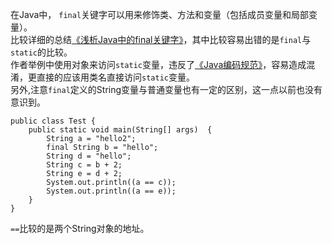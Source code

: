 在Java中， `final`关键字可以用来修饰类、方法和变量（包括成员变量和局部变量）。<br>
比较详细的总结[《浅析Java中的final关键字》](http://www.cnblogs.com/dolphin0520/p/3736238.html)，其中比较容易出错的是`final`与`static`的比较。<br>
作者举例中使用对象来访问`static`变量，违反了[《Java编码规范》](https://yq.aliyun.com/articles/69327)，容易造成混淆，更直接的应该用类名直接访问`static`变量。
<br>
另外,注意`final`定义的String变量与普通变量也有一定的区别，这一点以前也没有意识到。
```
public class Test {
    public static void main(String[] args)  {
        String a = "hello2"; 
        final String b = "hello";
        String d = "hello";
        String c = b + 2; 
        String e = d + 2;
        System.out.println((a == c));
        System.out.println((a == e));
    }
}
```
`==`比较的是两个String对象的地址。
